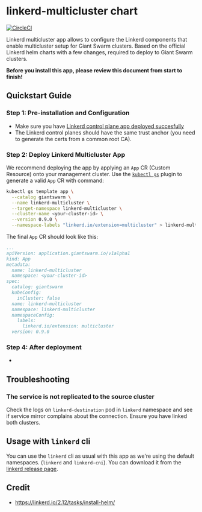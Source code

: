 # linkerd-multicluster chart

[![CircleCI](https://circleci.com/gh/giantswarm/linkerd-multicluster-app.svg?style=shield)](https://circleci.com/gh/giantswarm/linkerd-multicluster-app)

Linkerd multicluster app allows to configure the Linkerd components that enable multicluster setup for Giant Swarm clusters. Based on the official Linkerd helm charts with a few changes, required to deploy to Giant Swarm clusters.

**Before you install this app, please review this document from start to finish!**

## Quickstart Guide

### Step 1: Pre-installation and Configuration

- Make sure you have [Linkerd control plane app deployed succesfully](https://github.com/giantswarm/linkerd-control-plane-app)
- The Linkerd control planes should have the same trust anchor (you need to generate the certs from a common root CA).

### Step 2: Deploy Linkerd Multicluster App

We recommend deploying the app by applying an `App` CR (Custom Resource) onto your management cluster. Use the [`kubectl gs`](https://docs.giantswarm.io/ui-api/kubectl-gs/) plugin to generate a valid `App` CR with command:

```bash
kubectl gs template app \
  --catalog giantswarm \
  --name linkerd-multicluster \
  --target-namespace linkerd-multicluster \
  --cluster-name <your-cluster-id> \
  --version 0.9.0 \
  --namespace-labels "linkerd.io/extension=multicluster" > linkerd-multicluster-manifest.yaml
```

The final `App` CR should look like this:

```yaml
...
apiVersion: application.giantswarm.io/v1alpha1
kind: App
metadata:
  name: linkerd-multicluster
  namespace: <your-cluster-id>
spec:
  catalog: giantswarm
  kubeConfig:
    inCluster: false
  name: linkerd-multicluster
  namespace: linkerd-multicluster
  namespaceConfig:
    labels:
      linkerd.io/extension: multicluster
  version: 0.9.0
```

### Step 4: After deployment

-

## Troubleshooting

### The service is not replicated to the source cluster

Check the logs on `linkerd-destination` pod in `linkerd` namespace and see if service mirror complains about the connection. Ensure you have linked both clusters.

## Usage with `linkerd` cli

You can use the `linkerd` cli as usual with this app as we're using the default namespaces. (`linkerd` and `linkerd-cni`). You can download it from the [linkerd release page](https://github.com/linkerd/linkerd2/releases/tag/stable-2.12.2).

## Credit

- <https://linkerd.io/2.12/tasks/install-helm/>

